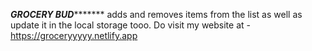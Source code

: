 *****************GROCERY BUD************************
adds and removes items from the list as well as update it in the local storage tooo.
Do visit my website at - https://groceryyyyy.netlify.app
